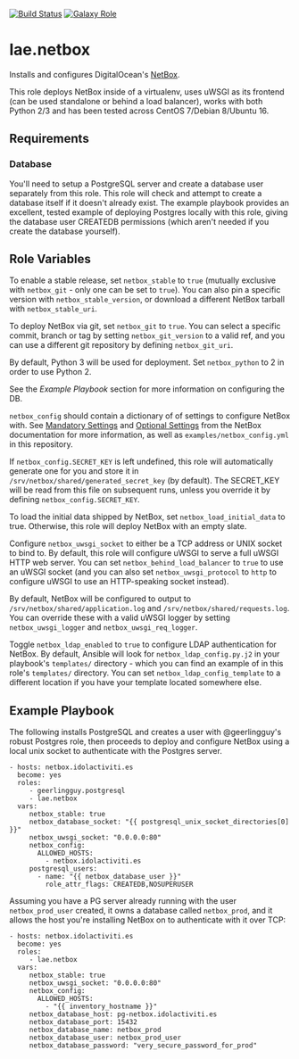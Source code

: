 [![Build Status](https://travis-ci.org/lae/ansible-role-netbox.svg?branch=master)](https://travis-ci.org/lae/ansible-role-netbox)
[![Galaxy Role](https://img.shields.io/badge/ansible--galaxy-netbox-blue.svg)](https://galaxy.ansible.com/lae/netbox/)

lae.netbox
=========

Installs and configures DigitalOcean's [NetBox]().

This role deploys NetBox inside of a virtualenv, uses uWSGI as its frontend
(can be used standalone or behind a load balancer), works with both Python 2/3
and has been tested across CentOS 7/Debian 8/Ubuntu 16.

Requirements
------------

### Database

You'll need to setup a PostgreSQL server and create a database user separately
from this role. This role will check and attempt to create a database itself if
it doesn't already exist. The example playbook provides an excellent, tested
example of deploying Postgres locally with this role, giving the database user
CREATEDB permissions (which aren't needed if you create the database yourself).

Role Variables
--------------

To enable a stable release, set `netbox_stable` to `true` (mutually exclusive
with `netbox_git` - only one can be set to `true`). You can also pin a specific
version with `netbox_stable_version`, or download a different NetBox tarball
with `netbox_stable_uri`.

To deploy NetBox via git, set `netbox_git` to `true`. You can select a specific
commit, branch or tag by setting `netbox_git_version` to a valid ref, and you
can use a different git repository by defining `netbox_git_uri`.

By default, Python 3 will be used for deployment. Set `netbox_python` to 2 in
order to use Python 2.

See the *Example Playbook* section for more information on configuring the DB.

`netbox_config` should contain a dictionary of of settings to configure
NetBox with. See [Mandatory Settings]() and [Optional Settings]() from the
NetBox documentation for more information, as well as `examples/netbox_config.yml`
in this repository.

If `netbox_config.SECRET_KEY` is left undefined, this role will automatically
generate one for you and store it in `/srv/netbox/shared/generated_secret_key`
(by default). The SECRET_KEY will be read from this file on subsequent runs,
unless you override it by defining `netbox_config.SECRET_KEY`.

To load the initial data shipped by NetBox, set `netbox_load_initial_data` to
true. Otherwise, this role will deploy NetBox with an empty slate.

Configure `netbox_uwsgi_socket` to either be a TCP address or UNIX socket to
bind to. By default, this role will configure uWSGI to serve a full uWSGI HTTP
web server. You can set `netbox_behind_load_balancer` to `true` to use an uWSGI
socket (and you can also set `netbox_uwsgi_protocol` to `http` to configure
uWSGI to use an HTTP-speaking socket instead).

By default, NetBox will be configured to output to `/srv/netbox/shared/application.log`
and `/srv/netbox/shared/requests.log`. You can override these with a valid
uWSGI logger by setting `netbox_uwsgi_logger` and `netbox_uwsgi_req_logger`.

Toggle `netbox_ldap_enabled` to `true` to configure LDAP authentication for
NetBox. By default, Ansible will look for `netbox_ldap_config.py.j2` in your
playbook's `templates/` directory - which you can find an example of in this
role's `templates/` directory. You can set `netbox_ldap_config_template` to a
different location if you have your template located somewhere else.

Example Playbook
----------------

The following installs PostgreSQL and creates a user with @geerlingguy's robust
Postgres role, then proceeds to deploy and configure NetBox using a local unix
socket to authenticate with the Postgres server.

    - hosts: netbox.idolactiviti.es
      become: yes
      roles:
         - geerlingguy.postgresql
         - lae.netbox
      vars:
         netbox_stable: true
         netbox_database_socket: "{{ postgresql_unix_socket_directories[0] }}"
         netbox_uwsgi_socket: "0.0.0.0:80"
         netbox_config:
           ALLOWED_HOSTS:
             - netbox.idolactiviti.es
         postgresql_users:
           - name: "{{ netbox_database_user }}"
             role_attr_flags: CREATEDB,NOSUPERUSER

Assuming you have a PG server already running with the user `netbox_prod_user`
created, it owns a database called `netbox_prod`, and it allows the host you're
installing NetBox on to authenticate with it over TCP:

    - hosts: netbox.idolactiviti.es
      become: yes
      roles:
         - lae.netbox
      vars:
         netbox_stable: true
         netbox_uwsgi_socket: "0.0.0.0:80"
         netbox_config:
           ALLOWED_HOSTS:
             - "{{ inventory_hostname }}"
         netbox_database_host: pg-netbox.idolactiviti.es
         netbox_database_port: 15432
         netbox_database_name: netbox_prod
         netbox_database_user: netbox_prod_user
         netbox_database_password: "very_secure_password_for_prod"

[NetBox]: https://github.com/digitalocean/netbox
[Mandatory Settings]: http://netbox.readthedocs.io/en/stable/configuration/mandatory-settings/
[Optional Settings]: http://netbox.readthedocs.io/en/stable/configuration/optional-settings/
